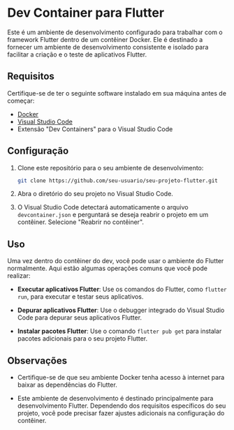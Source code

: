 # Dev Container para Flutter

Este é um ambiente de desenvolvimento configurado para trabalhar com o framework Flutter dentro de um contêiner Docker. Ele é destinado a fornecer um ambiente de desenvolvimento consistente e isolado para facilitar a criação e o teste de aplicativos Flutter.

## Requisitos

Certifique-se de ter o seguinte software instalado em sua máquina antes de começar:

- [Docker](https://www.docker.com/)
- [Visual Studio Code](https://code.visualstudio.com/)
- Extensão "Dev Containers" para o Visual Studio Code

## Configuração

1. Clone este repositório para o seu ambiente de desenvolvimento:

   ```sh
   git clone https://github.com/seu-usuario/seu-projeto-flutter.git
   ```

2. Abra o diretório do seu projeto no Visual Studio Code.

3. O Visual Studio Code detectará automaticamente o arquivo `devcontainer.json` e perguntará se deseja reabrir o projeto em um contêiner. Selecione "Reabrir no contêiner".

## Uso

Uma vez dentro do contêiner do dev, você pode usar o ambiente do Flutter normalmente. Aqui estão algumas operações comuns que você pode realizar:

- **Executar aplicativos Flutter**: Use os comandos do Flutter, como `flutter run`, para executar e testar seus aplicativos.

- **Depurar aplicativos Flutter**: Use o debugger integrado do Visual Studio Code para depurar seus aplicativos Flutter.

- **Instalar pacotes Flutter**: Use o comando `flutter pub get` para instalar pacotes adicionais para o seu projeto Flutter.

## Observações

- Certifique-se de que seu ambiente Docker tenha acesso à internet para baixar as dependências do Flutter.

- Este ambiente de desenvolvimento é destinado principalmente para desenvolvimento Flutter. Dependendo dos requisitos específicos do seu projeto, você pode precisar fazer ajustes adicionais na configuração do contêiner.
